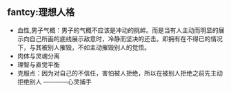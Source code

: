 ## fantcy:理想人格
* 血性,男子气概：男子的气概不应该是冲动的挑衅。而是当有人主动而明显的展示向自己所画的底线展示敌意时，冷静而坚决的还击。即拥有在不得已的情况下，与其被别人摧毁，不如主动摧毁别人的觉悟。
* 肉体与灵魂分离
* 理智与直觉平衡
* 克服点：因为对自己的不信任，害怕被人拒绝，所以在被别人拒绝之前先主动拒绝别人 ————心灵捕手